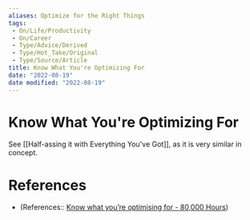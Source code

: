 ```yaml
---
aliases: Optimize for the Right Things
tags:
 - On/Life/Productivity
 - On/Career
 - Type/Advice/Derived
 - Type/Hot_Take/Original 
 - Type/Source/Article 
title: Know What You're Optimizing For
date: "2022-08-19"
date modified: "2022-08-19"
---
```


# Know What You're Optimizing For
See [[Half-assing it with Everything You've Got]], as it is very similar in concept.

# References
- (References:: [Know what you’re optimising for - 80,000 Hours](https://80000hours.org/2022/06/know-what-youre-optimising-for/))
